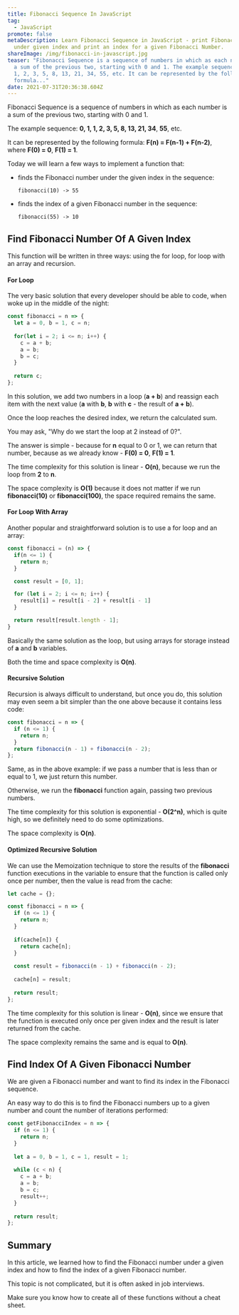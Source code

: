 ```yaml
---
title: Fibonacci Sequence In JavaScript
tag:
  - JavaScript
promote: false
metaDescription: Learn Fibonacci Sequence in JavaScript - print Fibonacci Number
  under given index and print an index for a given Fibonacci Number.
shareImage: /img/fibonacci-in-javascript.jpg
teaser: "Fibonacci Sequence is a sequence of numbers in which as each number is
  a sum of the previous two, starting with 0 and 1. The example sequence: 0, 1,
  1, 2, 3, 5, 8, 13, 21, 34, 55, etc. It can be represented by the following
  formula..."
date: 2021-07-31T20:36:38.604Z
---
```

Fibonacci Sequence is a sequence of numbers in which as each number is a sum of the previous two, starting with 0 and 1.

The example sequence: **0, 1, 1, 2, 3, 5, 8, 13, 21, 34**, **55**, etc.

It can be represented by the following formula: **F(n) = F(n-1) + F(n-2)**, where **F(0) = 0**, **F(1) = 1**.

Today we will learn a few ways to implement a function that:

* finds the Fibonacci number under the given index in the sequence:

  `fibonacci(10) -> 55`
* finds the index of a given Fibonacci number in the sequence:

  `fibonacci(55) -> 10`

## Find Fibonacci Number Of A Given Index

This function will be written in three ways: using the for loop, for loop with an array and recursion.

#### For Loop

The very basic solution that every developer should be able to code, when woke up in the middle of the night:

```javascript
const fibonacci = n => {
  let a = 0, b = 1, c = n;
  
  for(let i = 2; i <= n; i++) {
    c = a + b;
    a = b;
    b = c;
  }
  
  return c;
};
```

In this solution, we add two numbers in a loop (**a + b**) and reassign each item with the next value (**a** with **b**, **b** with **c** - the result of **a + b**).

Once the loop reaches the desired index, we return the calculated sum.

You may ask, "Why do we start the loop at 2 instead of 0?".

The answer is simple - because for **n** equal to 0 or 1, we can return that number, because as we already know - **F(0) = 0**, **F(1) = 1**.

The time complexity for this solution is linear - **O(n)**, because we run the loop from **2** to **n**.

The space complexity is **O(1)** because it does not matter if we run **fibonacci(10)** or **fibonacci(100)**, the space required remains the same.

#### For Loop With Array

Another popular and straightforward solution is to use a for loop and an array:

```javascript
const fibonacci = (n) => {
  if(n <= 1) {
    return n;
  }

  const result = [0, 1];

  for (let i = 2; i <= n; i++) {
    result[i] = result[i - 2] + result[i - 1]
  }

  return result[result.length - 1];
}
```

Basically the same solution as the loop, but using arrays for storage instead of **a** and **b** variables.

Both the time and space complexity is **O(n)**.

#### Recursive Solution

Recursion is always difficult to understand, but once you do, this solution may even seem a bit simpler than the one above because it contains less code:

```javascript
const fibonacci = n => {
  if (n <= 1) {
    return n;
  }
  return fibonacci(n - 1) + fibonacci(n - 2);
};
```

Same, as in the above example: if we pass a number that is less than or equal to 1, we just return this number.

Otherwise, we run the **fibonacci** function again, passing two previous numbers.

The time complexity for this solution is exponential - **O(2^n)**, which is quite high, so we definitely need to do some optimizations.

The space complexity is **O(n)**.

#### Optimized Recursive Solution

We can use the Memoization technique to store the results of the **fibonacci** function executions in the variable to ensure that the function is called only once per number, then the value is read from the cache:

```javascript
let cache = {};

const fibonacci = n => {
  if (n <= 1) {
    return n;
  }
  
  if(cache[n]) {
    return cache[n];
  }
  
  const result = fibonacci(n - 1) + fibonacci(n - 2);
  
  cache[n] = result;
  
  return result;
};
```

The time complexity for this solution is linear - **O(n)**, since we ensure that the function is executed only once per given index and the result is later returned from the cache.

The space complexity remains the same and is equal to **O(n)**.

## Find Index Of A Given Fibonacci Number

We are given a Fibonacci number and want to find its index in the Fibonacci sequence.

An easy way to do this is to find the Fibonacci numbers up to a given number and count the number of iterations performed: 

```javascript
const getFibonacciIndex = n => {
  if (n <= 1) {
    return n;
  }
   
  let a = 0, b = 1, c = 1, result = 1;
  
  while (c < n) {
    c = a + b;
    a = b;
    b = c;
    result++;
  }
  
  return result;
};
```

## Summary

In this article, we learned how to find the Fibonacci number under a given index and how to find the index of a given Fibonacci number.

This topic is not complicated, but it is often asked in job interviews. 

Make sure you know how to create all of these functions without a cheat sheet.